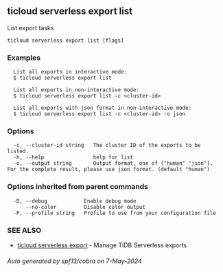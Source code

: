 ## ticloud serverless export list

List export tasks

```
ticloud serverless export list [flags]
```

### Examples

```
  List all exports in interactive mode:
  $ ticloud serverless export list

  List all exports in non-interactive mode:
  $ ticloud serverless export list -c <cluster-id> 

  List all exports with json format in non-interactive mode:
  $ ticloud serverless export list -c <cluster-id> -o json
```

### Options

```
  -c, --cluster-id string   The cluster ID of the exports to be listed.
  -h, --help                help for list
  -o, --output string       Output format, one of ["human" "json"]. For the complete result, please use json format. (default "human")
```

### Options inherited from parent commands

```
  -D, --debug            Enable debug mode
      --no-color         Disable color output
  -P, --profile string   Profile to use from your configuration file
```

### SEE ALSO

* [ticloud serverless export](ticloud_serverless_export.md)	 - Manage TiDB Serverless exports

###### Auto generated by spf13/cobra on 7-May-2024
